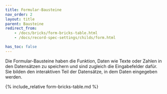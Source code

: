 ```yaml
---
title: Formular-Bausteine
nav_order: 2
layout: title
parent: Bausteine
redirect_from:
    - /docs/bricks/form-bricks-table.html
    - /docs/record-spec-settings/childs/form.html

has_toc: false
---
```


Die Formular-Bausteine haben die Funktion, Daten wie Texte oder Zahlen in den Datensätzen zu speichern und sind zugleich die Eingabefelder dafür. Sie bilden den interaktiven Teil der Datensätze, in dem Daten eingegeben werden.

{% include_relative form-bricks-table.md %}
